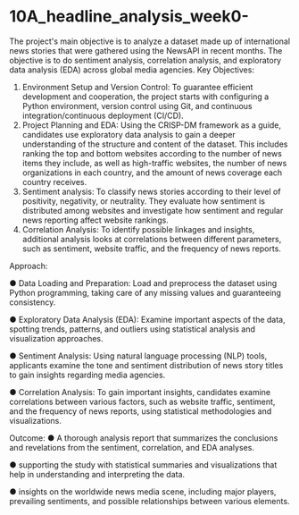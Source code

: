 # 10A_headline_analysis_week0-

The project's main objective is to analyze a dataset made up of international news
stories that were gathered using the NewsAPI in recent months. The objective is to do
sentiment analysis, correlation analysis, and exploratory data analysis (EDA) across
global media agencies.
Key Objectives:
1. Environment Setup and Version Control: To guarantee efficient development
and cooperation, the project starts with configuring a Python environment,
version control using Git, and continuous integration/continuous deployment
(CI/CD).
2. Project Planning and EDA: Using the CRISP-DM framework as a guide,
candidates use exploratory data analysis to gain a deeper understanding of the
structure and content of the dataset. This includes ranking the top and bottom
websites according to the number of news items they include, as well as
high-traffic websites, the number of news organizations in each country, and the
amount of news coverage each country receives.
3. Sentiment analysis: To classify news stories according to their level of
positivity, negativity, or neutrality. They evaluate how sentiment is distributed
among websites and investigate how sentiment and regular news reporting
affect website rankings.
4. Correlation Analysis: To identify possible linkages and insights, additional
analysis looks at correlations between different parameters, such as sentiment,
website traffic, and the frequency of news reports.

Approach:

● Data Loading and Preparation: Load and preprocess the dataset using Python
programming, taking care of any missing values and guaranteeing consistency.

● Exploratory Data Analysis (EDA): Examine important aspects of the data, spotting
trends, patterns, and outliers using statistical analysis and visualization
approaches.

● Sentiment Analysis: Using natural language processing (NLP) tools, applicants
examine the tone and sentiment distribution of news story titles to gain insights
regarding media agencies.

● Correlation Analysis: To gain important insights, candidates examine correlations
between various factors, such as website traffic, sentiment, and the frequency of
news reports, using statistical methodologies and visualizations.


Outcome:
● A thorough analysis report that summarizes the conclusions and revelations
from the sentiment, correlation, and EDA analyses.

● supporting the study with statistical summaries and visualizations that help in
understanding and interpreting the data.

● insights on the worldwide news media scene, including major players, prevailing
sentiments, and possible relationships between various elements.